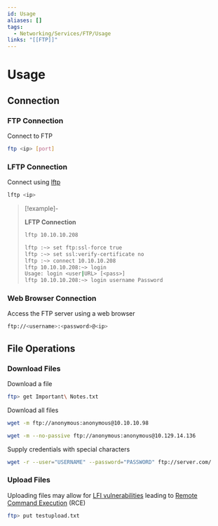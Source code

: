 ```yaml
---
id: Usage
aliases: []
tags:
  - Networking/Services/FTP/Usage
links: "[[FTP]]"
---
```


# Usage

<!-- Connection {{{-->

## Connection

### FTP Connection

Connect to FTP

```sh
ftp <ip> [port]
```

### LFTP Connection

Connect using [lftp](https://linux.die.net/man/1/lftp)

```sh
lftp <ip>
```

> [!example]-
>
> **LFTP Connection**
>
>```sh
>lftp 10.10.10.208
>```
>```sh
>lftp :~> set ftp:ssl-force true
>lftp :~> set ssl:verify-certificate no
>lftp :~> connect 10.10.10.208
>lftp 10.10.10.208:~> login
>Usage: login <user|URL> [<pass>]
>lftp 10.10.10.208:~> login username Password
>```

### Web Browser Connection

Access the FTP server using a web browser

```sh
ftp://<username>:<password>@<ip>
```
<!-- }}} -->

<!-- File Operations {{{-->
## File Operations

### Download Files

Download a file

```sh
ftp> get Important\ Notes.txt
```

Download all files

```sh
wget -m ftp://anonymous:anonymous@10.10.10.98
```

```sh
wget -m --no-passive ftp://anonymous:anonymous@10.129.14.136
```

Supply credentials with special characters

```sh
wget -r --user="USERNAME" --password="PASSWORD" ftp://server.com/
```

### Upload Files

Uploading files may allow for [LFI vulnerabilities](https://en.wikipedia.org/wiki/File_inclusion_vulnerability)
leading to [Remote Command Execution](https://en.wikipedia.org/wiki/Arbitrary_code_execution)
(RCE)

```sh
ftp> put testupload.txt
```
<!-- }}} -->
